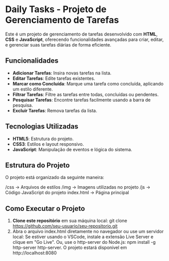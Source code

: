 # Daily Tasks -  Projeto de Gerenciamento de Tarefas

Este é um projeto de gerenciamento de tarefas desenvolvido com **HTML**, **CSS** e **JavaScript**, oferecendo funcionalidades avançadas para criar, editar, e gerenciar suas tarefas diárias de forma eficiente.

## Funcionalidades

- **Adicionar Tarefas**: Insira novas tarefas na lista.
- **Editar Tarefas**: Edite tarefas existentes.
- **Marcar como Concluída**: Marque uma tarefa como concluída, aplicando um estilo diferente.
- **Filtrar Tarefas**: Filtre as tarefas entre todas, concluídas ou pendentes.
- **Pesquisar Tarefas**: Encontre tarefas facilmente usando a barra de pesquisa.
- **Excluir Tarefas**: Remova tarefas da lista.

## Tecnologias Utilizadas

- **HTML5**: Estrutura do projeto.
- **CSS3**: Estilos e layout responsivo.
- **JavaScript**: Manipulação de eventos e lógica do sistema.

## Estrutura do Projeto

O projeto está organizado da seguinte maneira:

/css -> Arquivos de estilos /img -> Imagens utilizadas no projeto /js -> Código JavaScript do projeto index.html -> Página principal


## Como Executar o Projeto

1. **Clone este repositório** em sua máquina local: git clone https://github.com/seu-usuario/seu-repositorio.git
2. Abra o arquivo index.html diretamente no navegador ou use um servidor local:
Se estiver usando o VSCode, instale a extensão Live Server e clique em "Go Live".
Ou, use o http-server do Node.js: npm install -g http-server
http-server.
O projeto estará disponível em http://localhost:8080




